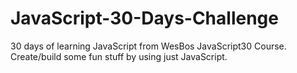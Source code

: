 # JavaScript-30-Days-Challenge
30 days of learning JavaScript from WesBos JavaScript30 Course. Create/build some fun stuff by using just JavaScript.
